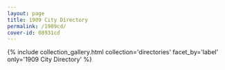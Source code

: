 ```yaml
---
layout: page
title: 1909 City Directory
permalink: /1909cd/
cover-id: 08931cd
---
```


{% include collection_gallery.html collection='directories' facet_by='label' only='1909 City Directory' %}
